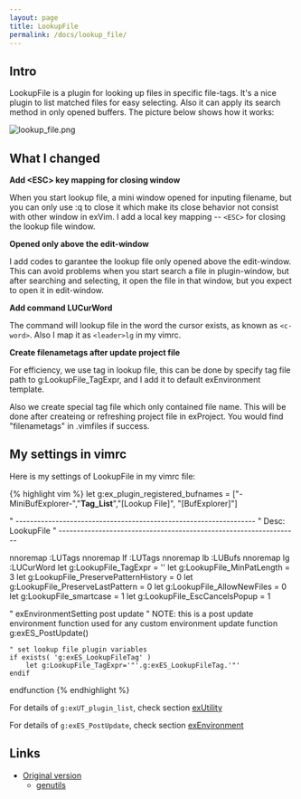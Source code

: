 ```yaml
---
layout: page
title: LookupFile
permalink: /docs/lookup_file/
---
```


## Intro

LookupFile is a plugin for looking up files in specific file-tags. It's a nice plugin to list matched files for easy selecting. Also it can apply its search method in only opened buffers. The picture below shows how it works:

![lookup_file.png](../images/lookup_file.png)

## What I changed

**Add \<ESC\> key mapping for closing window**

When you start lookup file, a mini window opened for inputing filename, but you can only use :q to close it which make its close behavior not consist with other window in exVim.  I add a local key mapping -- `<ESC>` for closing the lookup file window.

**Opened only above the edit-window**

I add codes to garantee the lookup file only opened above the edit-window. This can avoid problems when you start search a file in plugin-window, but after searching and selecting, it open the file in that window, but you expect to open it in edit-window.

**Add command LUCurWord**

The command will lookup file in the word the cursor exists, as known as `<c-word>`. Also I map it as `<leader>lg` in my vimrc. 

**Create filenametags after update project file**

For efficiency, we use tag in lookup file, this can be done by specify tag file path to  g:LookupFile_TagExpr, and I add it to default exEnvironment template.

Also we create special tag file which only contained file name. This will be done after createing or refreshing project file in exProject. You would find "filenametags" in .vimfiles if success. 

## My settings in vimrc

Here is my settings of LookupFile in my vimrc file:

{% highlight vim %}
let g:ex_plugin_registered_bufnames = ["-MiniBufExplorer-","__Tag_List__","\[Lookup File\]", "\[BufExplorer\]"] 

" ------------------------------------------------------------------ 
" Desc: LookupFile 
" ------------------------------------------------------------------ 

nnoremap <unique> <A-S-i> :LUTags<CR>
nnoremap <unique> <leader>lf :LUTags<CR>
nnoremap <unique> <leader>lb :LUBufs<CR>
nnoremap <unique> <silent> <Leader>lg :LUCurWord<CR>
let g:LookupFile_TagExpr = ''
let g:LookupFile_MinPatLength = 3
let g:LookupFile_PreservePatternHistory = 0
let g:LookupFile_PreserveLastPattern = 0
let g:LookupFile_AllowNewFiles = 0
let g:LookupFile_smartcase = 1
let g:LookupFile_EscCancelsPopup = 1

" exEnvironmentSetting post update
" NOTE: this is a post update environment function used for any custom environment update 
function g:exES_PostUpdate()

    " set lookup file plugin variables
    if exists( 'g:exES_LookupFileTag' )
        let g:LookupFile_TagExpr='"'.g:exES_LookupFileTag.'"'
    endif

endfunction
{% endhighlight %}

For details of `g:exUT_plugin_list`, check section [exUtility](../ex_utility)

For details of `g:exES_PostUpdate`, check section [exEnvironment](../ex_environment)

## Links

* [Original version](http://www.vim.org/scripts/script.php?script_id=1581)
  * [genutils](http://www.vim.org/scripts/script.php?script_id=197)

